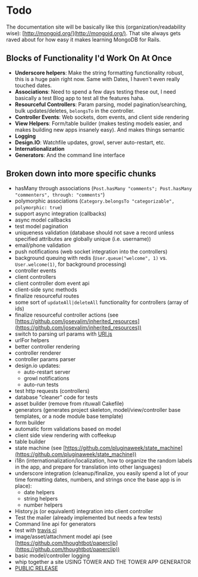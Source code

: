 # Todo

The documentation site will be basically like this (organization/readability wise): [http://mongoid.org/](http://mongoid.org/).  That site always gets raved about for how easy it makes learning MongoDB for Rails.

## Blocks of Functionality I'd Work On At Once

- **Underscore helpers**: Make the string formatting functionality robust, this is a huge pain right now.  Same with Dates, I haven't even really touched dates.
- **Associations**: Need to spend a few days testing these out, I need basically a test Blog app to test all the features haha.
- **Resourceful Controllers**: Param parsing, model pagination/searching, bulk updates/deletes, `belongsTo` in the controller.
- **Controller Events**: Web sockets, dom events, and client side rendering
- **View Helpers**: Form/table builder (makes testing models easier, and makes building new apps insanely easy).  And makes things semantic
- **Logging**
- **Design.IO**: Watchfile updates, growl, server auto-restart, etc.
- **Internationalization**
- **Generators**: And the command line interface

## Broken down into more specific chunks

- hasMany through associations (`Post.hasMany "comments"; Post.hasMany "commenters", through: "comments"`)
- polymorphic associations (`Category.belongsTo "categorizable", polymorphic: true`)
- support async integration (callbacks)
- async model callbacks
- test model pagination
- uniqueness validation (database should not save a record unless specified attributes are globally unique (i.e. username))
- email/phone validation
- push notifications (web socket integration into the controllers)
- background queuing with redis (`User.queue("welcome", 1)` vs. `User.welcome(1)`, for background processing)
- controller events
- client controllers
- client controller dom event api
- client-side sync methods
- finalize resourceful routes
- some sort of `updateAll|deleteAll` functionality for controllers (array of ids)
- finalize resourceful controller actions (see [https://github.com/josevalim/inherited_resources](https://github.com/josevalim/inherited_resources))
- switch to parsing url params with [URI.js](https://github.com/medialize/URI.js)
- urlFor helpers
- better controller rendering
- controller renderer
- controller params parser
- design.io updates:
  - auto-restart server
  - growl notifications
  - auto-run tests
- test http requests (controllers)
- database "cleaner" code for tests
- asset builder (remove from rituwall Cakefile)
- generators (generates project skeleton, model/view/controller base templates, or a node module base template)
- form builder
- automatic form validations based on model
- client side view rendering with coffeekup
- table builder
- state machine (see [https://github.com/pluginaweek/state_machine](https://github.com/pluginaweek/state_machine))
- i18n (internationalization/localization, how to organize the random labels in the app, and prepare for translation into other languages)
- underscore integration (cleanup/finalize, you easily spend a lot of your time formatting dates, numbers, and strings once the base app is in place):
  - date helpers
  - string helpers
  - number helpers
- History.js (or equivalent) integration into client controller
- Test the mailer (already implemented but needs a few tests)
- Command line api for generators
- test with [travis ci](http://about.travis-ci.org/)
- image/asset/attachment model api (see [https://github.com/thoughtbot/paperclip](https://github.com/thoughtbot/paperclip))
- basic model/controller logging
- whip together a site USING TOWER AND THE TOWER APP GENERATOR
- [PUBLIC RELEASE](http://towerjs.org)
